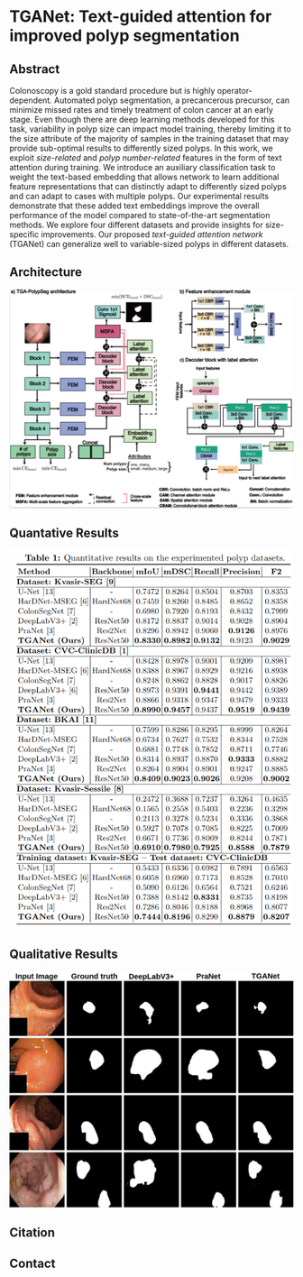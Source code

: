 # TGANet: Text-guided attention for improved polyp segmentation

## Abstract
Colonoscopy is a gold standard procedure but is highly operator-dependent. Automated polyp segmentation, a precancerous precursor, can minimize missed rates and timely treatment of colon cancer at an early stage. Even though there are deep learning methods developed for this task, variability in polyp size can impact model training, thereby limiting it to the size attribute of the majority of samples in the training dataset that may provide sub-optimal results to differently sized polyps. In this work, we exploit *size-related* and *polyp number-related* features in the form of text attention during training. We introduce an auxiliary classification task to weight the text-based embedding that allows network to learn additional feature representations that can distinctly adapt to differently sized polyps and can adapt to cases with multiple polyps. Our experimental results demonstrate that these added text embeddings improve the overall performance of the model compared to state-of-the-art segmentation methods. We explore four different datasets and provide insights for size-specific improvements. Our proposed *text-guided attention network* (TGANet) can generalize well to variable-sized polyps in different datasets.

## Architecture
<img src="images/TGANet-architecture.png">

## Quantative Results
<img src="images/Quantative.png">

## Qualitative Results
<img src="images/TGA-PolySeg-Qualitative.jpg">

## Citation

## Contact
